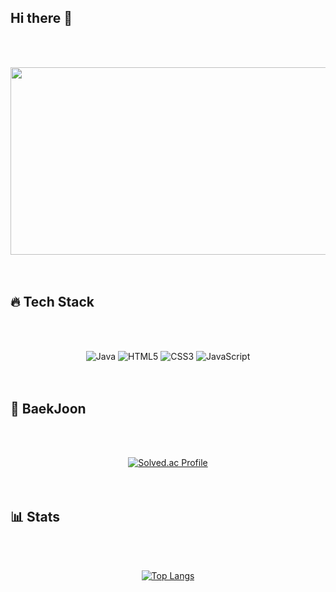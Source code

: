 ## Hi there 👋

<!--
**minijee/minijee** is a ✨ _special_ ✨ repository because its `README.md` (this file) appears on your GitHub profile.

Here are some ideas to get you started:

- 🔭 I’m currently working on ...
- 🌱 I’m currently learning ...
- 👯 I’m looking to collaborate on ...
- 🤔 I’m looking for help with ...
- 💬 Ask me about ...
- 📫 How to reach me: ...
- 😄 Pronouns: ...
- ⚡ Fun fact: ...
-->

<br><br>
<div align="center">
  <a href="https://www.gitanimals.org/en_US?utm_medium=image&utm_source=minijee&utm_content=farm">
  <img
    src="https://render.gitanimals.org/farms/minijee"
    width="600"
    height="300"
  />
  </a>
</div>
<br><br>

## 🔥 Tech Stack
<br><br>
<div align="center">
  <img src="https://img.shields.io/badge/Java-007396?style=for-the-badge&logo=openjdk&logoColor=white" alt="Java" />
  <img src="https://img.shields.io/badge/HTML5-E34F26?style=for-the-badge&logo=html5&logoColor=white" alt="HTML5" />
  <img src="https://img.shields.io/badge/CSS3-1572B6?style=for-the-badge&logo=css3&logoColor=white" alt="CSS3" />
  <img src="https://img.shields.io/badge/JavaScript-F7DF1E?style=for-the-badge&logo=javascript&logoColor=000000" alt="JavaScript" />
</div>
<br><br>

## 🎯 BaekJoon
<br><br>
<div align="center">
  <a href="https://solved.ac/ssjm5305">
    <img src="http://mazassumnida.wtf/api/generate_badge?boj=ssjm5305" alt="Solved.ac Profile" />
  </a>
</div>
<br><br>

## 📊 Stats
<br><br>
<div align="center">
  <a href="https://github.com/anuraghazra/github-readme-stats">
    <img src="https://github-readme-stats.vercel.app/api/top-langs/?username=minijee&layout=compact" alt="Top Langs" />
  </a>
</div>
<br><br>
